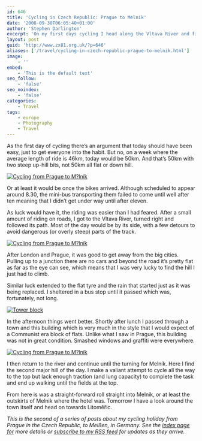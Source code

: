 ```yaml
---
id: 646
title: 'Cycling in Czech Republic: Prague to Melnik'
date: '2008-09-30T06:05:40+01:00'
author: 'Stephen Darlington'
excerpt: 'On my first days cycling I head along the Vltava River and find flat tyres, rain and little traffic.'
layout: post
guid: 'http://www.zx81.org.uk/?p=646'
aliases: ['/travel/cycling-in-czech-republic-prague-to-melnik.html']
image:
    - ''
embed:
    - 'This is the default text'
seo_follow:
    - 'false'
seo_noindex:
    - 'false'
categories:
    - Travel
tags:
    - europe
    - Photography
    - Travel
---
```


As the first day of cycling there’s an argument that today should have been easy, just to get everyone into the habit. But no, on a week where the average length of ride is 46km, today would be 50km. And that’s 50km with two steep up-hill bits, not 50km all flat or down hill.

[![Cycling from Prague to M?lník](https://i0.wp.com/farm8.staticflickr.com/7048/6928333437_64737aecdd.jpg?resize=500%2C333)](http://www.flickr.com/photos/stephendarlington/6928333437/ "Cycling from Prague to M?lnÃk by stephendarlington, on Flickr")

Or at least it would be once the bikes arrived. Although scheduled to appear around 8.30, the mini-bus transporting them failed to come until well after ten meaning that I didn’t get under way until after eleven.

As luck would have it, the riding was easier than I had feared. After a small amount of riding on roads, I got to the Vltava River, turned right and followed its path. Most of the day would be by its side, with a few detours to avoid dangerous (or overly steep) parts of the track.

[![Cycling from Prague to M?lník](https://i0.wp.com/farm8.staticflickr.com/7050/6782213770_b02abd29f6.jpg?resize=500%2C333)](http://www.flickr.com/photos/stephendarlington/6782213770/ "Cycling from Prague to M?lník by stephendarlington, on Flickr")

After London and Prague, it was good to get away from the big cities. Pulling up to a junction there are no cars and beyond the road it’s pretty flat as far as the eye can see, which means that I was very lucky to find the hill I just had to climb.

Similar luck extended to the flat tyre and the rain that started just as it was being replaced. I sheltered in a bus stop until it passed which was, fortunately, not long.

[![Tower block](https://i0.wp.com/farm8.staticflickr.com/7064/6928334047_98651fc45d.jpg?resize=333%2C500)](http://www.flickr.com/photos/stephendarlington/6928334047/ "Tower block by stephendarlington, on Flickr")

In the afternoon things went better. Shortly after lunch I passed through a town and this building which is very much in the style that I would expect of a Communist era block of flats. Unlike what I saw in Prague, this building was not in great condition. Smashed windows and graffiti were everywhere.

[![Cycling from Prague to M?lník](https://i0.wp.com/farm8.staticflickr.com/7050/6928334345_5bd5bab239.jpg?resize=500%2C333)](http://www.flickr.com/photos/stephendarlington/6928334345/ "Cycling from Prague to M?lník by stephendarlington, on Flickr")

I then return to the river and continue until the turning for Melnik. Here I find the second major hill of the day. I make a valiant attempt to cycle all the way to the top but lack enough traction (and lung capacity) to complete the task and end up walking until the fields at the top.

From here is was a straight-forward roll straight into Melnik, or at least the outskirts of Melnik where the hotel was. Tomorrow I have a look around the town itself and head on towards Litoměřic.

*This is the second of a series of posts about my cycling holiday from Prague in the Czech Republic, to Meißen, in Germany. See the [index page for](/travel/cycling-from-the-czech-republic-to-germany.html) more details or [subscribe to my RSS feed](http://feeds.zx81.org.uk/zx81orguk) for updates as they arrive.*
